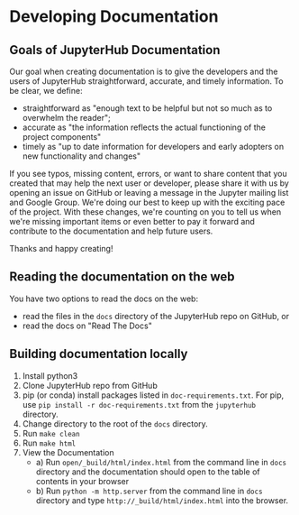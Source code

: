 # Developing Documentation

## Goals of JupyterHub Documentation

Our goal when creating documentation is to give the developers and the
users of JupyterHub straightforward, accurate, and timely information. To be clear,
we define:

* straightforward as "enough text to be helpful but not so much as to
overwhelm the reader";
* accurate as "the information reflects the actual functioning of the project
components"
* timely as "up to date information for developers and early adopters on new
functionality and changes"

If you see typos, missing content, errors, or want to share content that you
created that may help the next user or developer, please share it with us by
opening an issue on GitHub or leaving a message in the Jupyter mailing list
and Google Group. We're doing our best to keep up with the exciting pace of the
project. With these changes, we're counting on you to tell us when we're missing
important items or even better to pay it forward and contribute to the
documentation and help future users.

Thanks and happy creating!

## Reading the documentation on the web

You have two options to read the docs on the web:

* read the files in the ``docs`` directory of the JupyterHub
repo on GitHub, or
* read the docs on "Read The Docs"

## Building documentation locally

1. Install python3
2. Clone JupyterHub repo from GitHub
3. pip (or conda) install packages listed in ``doc-requirements.txt``. For pip,
use ``pip install -r doc-requirements.txt`` from the ``jupyterhub`` directory.
4. Change directory to the root of the `docs` directory.
5. Run ``make clean``
6. Run ``make html``
7. View the Documentation
   - a) Run ``open/_build/html/index.html`` from the command line in ``docs``
   directory and the documentation should open to the table of contents in your
   browser
   - b) Run ``python -m http.server`` from the command line in ``docs`` directory
   and type ``http://_build/html/index.html`` into the browser.
